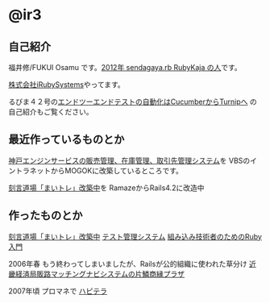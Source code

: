 # @ir3

## 自己紹介

福井修/FUKUI Osamu です。[2012年 sendagaya.rb RubyKaja の人](http://kaja.rubyist.net/2012/kaja)です。

[株式会社iRubySystems](http://irubysystems.com)やってます。

るびま４２号の[エンドツーエンドテストの自動化はCucumberからTurnipへ](http://magazine.rubyist.net/?0042-FromCucumberToTurnip)
の自己紹介もご覧ください。

## 最近作っているものとか

[神戸エンジンサービスの販売管理、在庫管理、取引先管理システム](http://kobeengn.ruby.iijgio.com/login)を VBSのイントラネットからMOGOKに改築しているところです。

[刻言道場「まいトレ」改築中](http://maitore.net)を RamazeからRails4.2に改造中

## 作ったものとか

[刻言道場「まいトレ」改築中](http://maitore.net)
[テスト管理システム](http://rtestdeck.ruby.iijgio.com/)
[組み込み技術者のためのRuby入門](http://www.itest.co.jp/pdf/semi_11.pdf)

2006年春 もう終わってしまいましたが、Railsが公的組織に使われた草分け [近畿経済局販路マッチングナビシステムの片鱗商縁プラザ](http://shoen-plaza.com/menu-g118-lg-id118.htm)

2007年頃 プロマネで [ハピテラ](http://happy.nissen.co.jp/)

